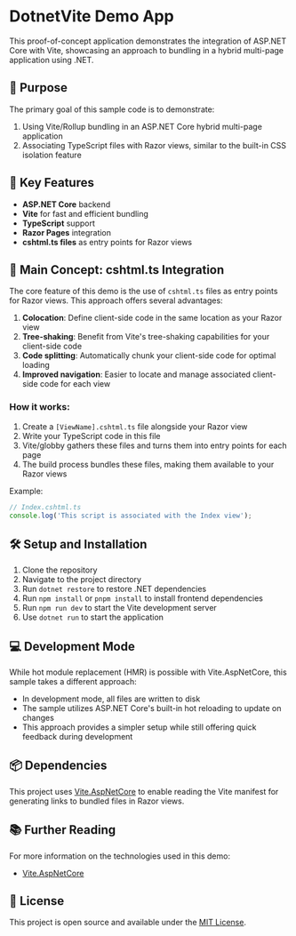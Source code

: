 # DotnetVite Demo App

This proof-of-concept application demonstrates the integration of ASP.NET Core with Vite, showcasing an approach to bundling in a hybrid multi-page application using .NET.

## 🎯 Purpose

The primary goal of this sample code is to demonstrate:

1. Using Vite/Rollup bundling in an ASP.NET Core hybrid multi-page application
2. Associating TypeScript files with Razor views, similar to the built-in CSS isolation feature

## 🚀 Key Features

- **ASP.NET Core** backend
- **Vite** for fast and efficient bundling
- **TypeScript** support
- **Razor Pages** integration
- **cshtml.ts files** as entry points for Razor views

## 🌟 Main Concept: cshtml.ts Integration

The core feature of this demo is the use of `cshtml.ts` files as entry points for Razor views. This approach offers several advantages:

1. **Colocation**: Define client-side code in the same location as your Razor view
2. **Tree-shaking**: Benefit from Vite's tree-shaking capabilities for your client-side code
3. **Code splitting**: Automatically chunk your client-side code for optimal loading
4. **Improved navigation**: Easier to locate and manage associated client-side code for each view

### How it works:

1. Create a `[ViewName].cshtml.ts` file alongside your Razor view
2. Write your TypeScript code in this file
3. Vite/globby gathers these files and turns them into entry points for each page
4. The build process bundles these files, making them available to your Razor views

Example:
```typescript
// Index.cshtml.ts
console.log('This script is associated with the Index view');
```

## 🛠️ Setup and Installation

1. Clone the repository
2. Navigate to the project directory
3. Run `dotnet restore` to restore .NET dependencies
4. Run `npm install` or `pnpm install` to install frontend dependencies
5. Run `npm run dev` to start the Vite development server
6. Use `dotnet run` to start the application

## 💻 Development Mode

While hot module replacement (HMR) is possible with Vite.AspNetCore, this sample takes a different approach:

- In development mode, all files are written to disk
- The sample utilizes ASP.NET Core's built-in hot reloading to update on changes
- This approach provides a simpler setup while still offering quick feedback during development

## 📦 Dependencies

This project uses [Vite.AspNetCore](https://github.com/Eptagone/Vite.AspNetCore) to enable reading the Vite manifest for generating links to bundled files in Razor views.

## 📚 Further Reading

For more information on the technologies used in this demo:

- [Vite.AspNetCore](https://github.com/Eptagone/Vite.AspNetCore)

## 📄 License

This project is open source and available under the [MIT License](LICENSE).
